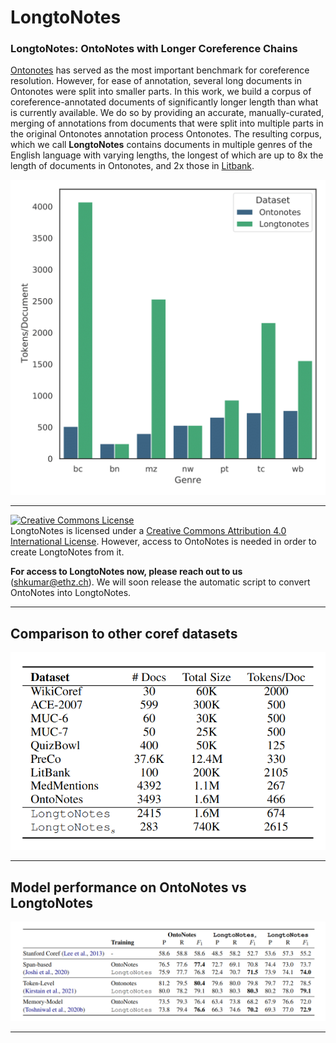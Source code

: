 # LongtoNotes
### LongtoNotes: OntoNotes with Longer Coreference Chains

[Ontonotes](https://catalog.ldc.upenn.edu/LDC2013T19) has served as the most important benchmark for coreference resolution. However, for ease of annotation, several long documents in Ontonotes were split into smaller parts.
In this work, we build a corpus of coreference-annotated documents of significantly longer length than what is currently available.
We do so by providing an accurate, manually-curated, merging of annotations from documents that were split into multiple parts in the original Ontonotes annotation process Ontonotes.
The resulting corpus, which we call **LongtoNotes** contains documents in multiple genres of the English language with varying lengths, the longest of which are up to 8x the length of documents in Ontonotes, and 2x those in [Litbank](https://github.com/dbamman/litbank).

![Genre wise comparison between OntoNotes and LongtoNotes dataset](Images/genre_comparison.png)

---

<a rel="license" href="http://creativecommons.org/licenses/by/4.0/"><img alt="Creative Commons License" style="border-width:0" src="https://i.creativecommons.org/l/by/4.0/88x31.png" /></a><br /><span xmlns:dct="http://purl.org/dc/terms/" href="http://purl.org/dc/dcmitype/Dataset" property="dct:title" rel="dct:type">LongtoNotes</span> is licensed under a <a rel="license" href="http://creativecommons.org/licenses/by/4.0/">Creative Commons Attribution 4.0 International License</a>. However, access to OntoNotes is needed in order to create LongtoNotes from it. 

**For access to LongtoNotes now, please reach out to us** (shkumar@ethz.ch). We will soon release the automatic script to convert OntoNotes into LongtoNotes.

---


## Comparison to other coref datasets

![Comparison between LongtoNotes and other coref dataset](Images/coref_comparison.png)

---


## Model performance on OntoNotes vs LongtoNotes

![Model performance of various models on OntoNotes vs LongtoNotes](Images/model_performance_comparison.png)

---


